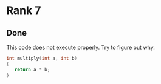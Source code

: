 # Rank 7 
## Done

This code does not execute properly. Try to figure out why.

```cpp
int multiply(int a, int b)
{
   return a * b;
}
```
